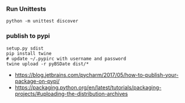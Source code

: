 ### Run Unittests
```
python -m unittest discover
```


### publish to pypi
```
setup.py sdist
pip install twine
# update ~/.pypirc with username and password
twine upload -r pyBSDate dist/*
```

- https://blog.jetbrains.com/pycharm/2017/05/how-to-publish-your-package-on-pypi/
- https://packaging.python.org/en/latest/tutorials/packaging-projects/#uploading-the-distribution-archives

